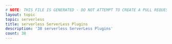 ```yaml
---
# NOTE: THIS FILE IS GENERATED - DO NOT ATTEMPT TO CREATE A PULL REQUEST TO UPDATE THE DATA. 
layout: topic
topic: serverless
title: serverless ServerLess Plugins
description: '38 serverless ServerLess Plugins'
count: 38
---
```

